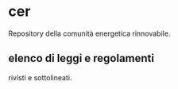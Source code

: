 # cer
Repository della comunità energetica rinnovabile.
## elenco di leggi e regolamenti
rivisti e sottolineati.
